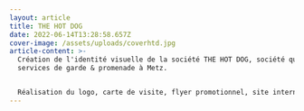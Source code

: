 ```yaml
---
layout: article
title: THE HOT DOG
date: 2022-06-14T13:28:58.657Z
cover-image: /assets/uploads/coverhtd.jpg
article-content: >-
  Création de l'identité visuelle de la société THE HOT DOG, société qui propose
  services de garde & promenade à Metz.


  Réalisation du logo, carte de visite, flyer promotionnel, site internet mais aussi animation des réseaux sociaux ( créations d'infographies, prise de vue et montage vidéo )
---
```

